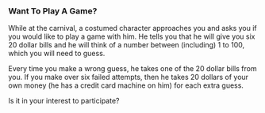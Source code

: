 ### Want To Play A Game?
While at the carnival, a costumed character approaches you and asks you if you would like to play a game with him.
He tells you that he will give you six 20 dollar bills and he will think of a number between (including) 1 to 100,
which you will need to guess. 

Every time you make a wrong guess, he takes one of the 20 dollar bills from you. If you
make over six failed attempts, then he takes 20 dollars of your own money (he has a credit card machine on him) for each
extra guess.

Is it in your interest to participate?